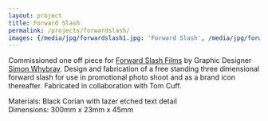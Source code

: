 ```yaml
---
layout: project
title: Forward Slash
permalink: /projects/forwardslash/
images: {/media/jpg/forwardslash1.jpg: 'Forward Slash', /media/jpg/forwardslash2.jpg: 'Forward Slash'}
---
```

Commissioned one off piece for [Forward Slash Films](http://www.forwardslashfilms.com) by Graphic Designer [Simon Whybray](http://www.simonwhybray.com).  Design and fabrication of a free standing three dimensional forward slash for use in promotional photo shoot and as a brand icon thereafter.  Fabricated in collaboration with Tom Cuff.

Materials: Black Corian with lazer etched text detail  
Dimensions: 300mm x 23mm x 45mm
